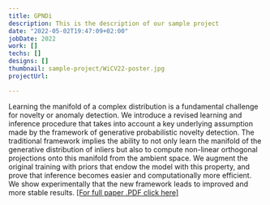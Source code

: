 ```yaml
---
title: GPNDi
description: This is the description of our sample project
date: "2022-05-02T19:47:09+02:00"
jobDate: 2022
work: []
techs: []
designs: []
thumbnail: sample-project/WiCV22-poster.jpg
projectUrl:

---
```


Learning the manifold of a complex distribution is a fundamental
challenge for novelty or anomaly detection. We
introduce a revised learning and inference procedure that
takes into account a key underlying assumption made by the
framework of generative probabilistic novelty detection. The
traditional framework implies the ability to not only learn
the manifold of the generative distribution of inliers but
also to compute non-linear orthogonal projections onto this
manifold from the ambient space. We augment the original
training with priors that endow the model with this property,
and prove that inference becomes easier and computationally
more efficient. We show experimentally that the new
framework leads to improved and more stable results.
[[For full paper .PDF click here]](https://openaccess.thecvf.com/content/CVPR2022W/WiCV/papers/Almohsen_Generative_Probabilistic_Novelty_Detection_With_Isometric_Adversarial_Autoencoders_CVPRW_2022_paper.pdf)